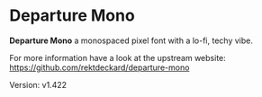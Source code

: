 # Departure Mono

**Departure Mono** a monospaced pixel font with a lo-fi, techy vibe.

For more information have a look at the upstream website: https://github.com/rektdeckard/departure-mono

Version: v1.422
